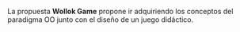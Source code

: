 La propuesta **Wollok Game** propone ir adquiriendo los conceptos del paradigma OO junto con el diseño de un juego didáctico.
